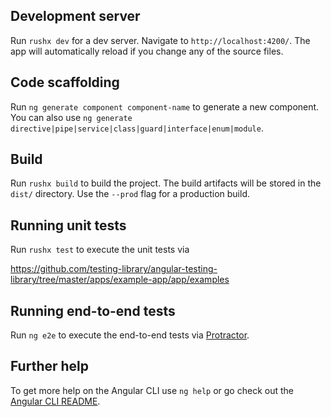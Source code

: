 ## Development server

Run `rushx dev` for a dev server. Navigate to `http://localhost:4200/`. The app will automatically reload if you change any of the source files.

## Code scaffolding

Run `ng generate component component-name` to generate a new component. You can also use `ng generate directive|pipe|service|class|guard|interface|enum|module`.

## Build

Run `rushx build` to build the project. The build artifacts will be stored in the `dist/` directory. Use the `--prod` flag for a production build.

## Running unit tests

Run `rushx test` to execute the unit tests via

https://github.com/testing-library/angular-testing-library/tree/master/apps/example-app/app/examples

## Running end-to-end tests

Run `ng e2e` to execute the end-to-end tests via [Protractor](http://www.protractortest.org/).

## Further help

To get more help on the Angular CLI use `ng help` or go check out the [Angular CLI README](https://github.com/angular/angular-cli/blob/master/README.md).

